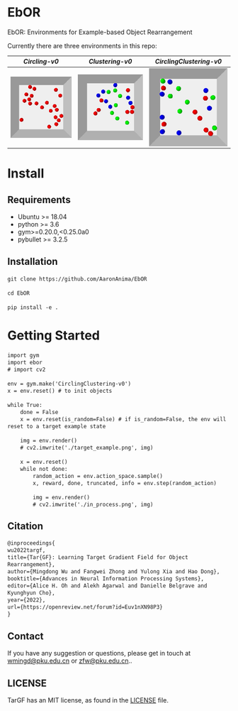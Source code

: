 # EbOR
EbOR: Environments for Example-based Object Rearrangement

Currently there are three environments in this repo:

| *Circling-v0* | *Clustering-v0* | *CirclingClustering-v0* |
|  ----  | ----  | ----  | 
|<img src="demos/circling_demo.gif" align="middle" width="230"/>  | <img src="demos/clustering_demo.gif" align="middle" width="230"/>  | <img src="demos/hybrid_demo.gif" align="middle" width="230"/>    |

# Install

## Requirements
- Ubuntu >= 18.04
- python >= 3.6
- gym>=0.20.0,<0.25.0a0
- pybullet >= 3.2.5

## Installation
```
git clone https://github.com/AaronAnima/EbOR

cd EbOR

pip install -e .
```

# Getting Started
```
import gym
import ebor
# import cv2

env = gym.make('CirclingClustering-v0')
x = env.reset() # to init objects

while True:
    done = False
    x = env.reset(is_random=False) # if is_random=False, the env will reset to a target example state

    img = env.render()
    # cv2.imwrite('./target_example.png', img) 

    x = env.reset()
    while not done:
        random_action = env.action_space.sample()
        x, reward, done, truncated, info = env.step(random_action)

        img = env.render()
        # cv2.imwrite('./in_process.png', img)
```

## Citation
```
@inproceedings{
wu2022targf,
title={Tar{GF}: Learning Target Gradient Field for Object Rearrangement},
author={Mingdong Wu and Fangwei Zhong and Yulong Xia and Hao Dong},
booktitle={Advances in Neural Information Processing Systems},
editor={Alice H. Oh and Alekh Agarwal and Danielle Belgrave and Kyunghyun Cho},
year={2022},
url={https://openreview.net/forum?id=Euv1nXN98P3}
}
```

## Contact
If you have any suggestion or questions, please get in touch at [wmingd@pku.edu.cn](wmingd@pku.edu.cn) or [zfw@pku.edu.cn](zfw@pku.edu.cn)..

## LICENSE
TarGF has an MIT license, as found in the [LICENSE](./LICENSE) file.

